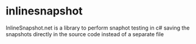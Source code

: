 # inlinesnapshot
InlineSnapshot.net is a library to perform snaphot testing in c# saving the snapshots directly in the source code instead of a separate file

